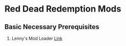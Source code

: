 # Red Dead Redemption Mods

## Basic Necessary Prerequisites
1. Lenny's Mod Loader [Link](https://www.rdr2mods.com/downloads/rdr2/tools/76-lennys-mod-loader-rdr/)
